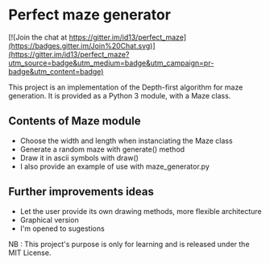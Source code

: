 # Perfect maze generator

[![Join the chat at https://gitter.im/id13/perfect_maze](https://badges.gitter.im/Join%20Chat.svg)](https://gitter.im/id13/perfect_maze?utm_source=badge&utm_medium=badge&utm_campaign=pr-badge&utm_content=badge)

This project is an implementation of the Depth-first algorithm for maze generation.
It is provided as a Python 3 module, with a Maze class.

## Contents of Maze module

- Choose the width and length when instanciating the Maze class
- Generate a random maze with generate() method
- Draw it in ascii symbols with draw()
- I also provide an example of use with maze_generator.py

## Further improvements ideas

- Let the user provide its own drawing methods, more flexible architecture
- Graphical version
- I'm opened to sugestions

NB : This project's purpose is only for learning and is released under the MIT License.
